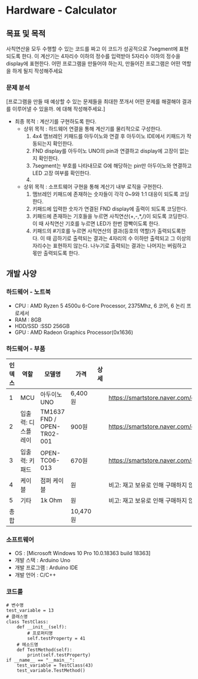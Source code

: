 
# Hardware - Calculator
## 목표 및 목적
사칙연산을 모두 수행할 수 있는 코드를 짜고 이 코드가 성공적으로 7segment에 표현되도록 한다. 이 계산기는 4자리수 이하의 정수를 입력받아 5자리수 이하의 정수을 display에 표현한다.
어떤 프로그램을 만들어야 하는지, 만들어진 프로그램은 어떤 역할을 하게 될지 작성해주세요
### 문제 분석
[프로그램을 만들 때 예상할 수 있는 문제들을 최대한 쪼개서 어떤 문제를 해결해야 결과를 이루어낼 수 있을까. 에 대해 작성해주세요.]
* 최종 목적 : 계산기를 구현하도록 한다.
    * 상위 목적 : 하드웨어 연결을 통해 계산기를 물리적으로 구성한다.
        1. 4x4 맴브레인 키패드를 아두이노와 연결 후 아두이노 IDE에서 키패드가 작동되는지 확인한다.
        2. FND display를 아두이노 UNO의 pin과 연결하고 display에 고장이 없는지 확인한다.
        3. 7segment는 부호를 나타내므로 G에 해당하는 pin만 아두이노와 연결하고 LED 고장 여부를 확인한다.
        4. 
    * 상위 목적 : 소프트웨어 구현을 통해 계산기 내부 로직을 구현한다.
        1. 맴브레인 키패드에 존재하는 숫자들이 각각 0~9와 1:1 대응이 되도록 코딩한다.
        2. 키패드에 입력한 숫자가 연결된 FND display에 출력이 되도록 코딩한다. 
        3. 키패드에 존재하는 기호들을 누르면 사칙연산(+,-,*,/)이 되도록 코딩한다. 이 때 사칙연산 기호를 누르면 LED가 한번 깜빡이도록 한다. 
        4. 키패드의 #기호를 누르면 사칙연산의 결과(등호의 역할)가 출력되도록한다. 이 때 곱하기로 출력되는 결과는 4자리의 수 이하만 출력되고 그 이상의 자리수는 표현하지 않는다. 나누기로 출력되는 결과는 나머지는 버림하고 몫만 출력되도록 한다.
## 개발 사양
### 하드웨어 - 노트북
* CPU :  AMD Ryzen 5 4500u 6-Core Processor, 2375Mhz, 6 코어, 6 논리 프로세서
* RAM : 8GB
* HDD/SSD :SSD 256GB
* GPU : AMD Radeon Graphics Processor(0x1636)

### 하드웨어 - 부품
|인덱스|역할|모델명|가격|상세|링크|
|---|---|---|---|---|---|
|1|MCU|아두이노 UNO|6,400원|   |https://smartstore.naver.com/openidea/products/4828947299%7C
|2|입출력: 디스플레이|TM1637 FND / OPEN-TR02-001|900원|   |https://smartstore.naver.com/openidea/products/4840519637%7C
|3|입출력: 키패드|OPEN-TC06-013|670원|   |https://smartstore.naver.com/openidea/products/4833221581%7C
|4|케이블|점퍼 케이블|원|   |비고: 재고 보유로 인해 구매하지 않음|
|5|기타|1k Ohm|원|   |비고: 재고 보유로 인해 구매하지 않음|
|총합|   |   |10,470원|   |   |
### 소프트웨어
* OS : [Microsoft Windows 10 Pro 10.0.18363 build 18363]
* 개발 스택 : Arduino Uno
* 개발 프로그램 : Arduino IDE 
* 개발 언어 : C/C++
### 코드룰


    # 변수명
    test_variable = 13
    # 클래스명
    class TestClass:
        def __init__(self):
            # 프로퍼티명
            self.testProperty = 41
        # 메소드명
        def TestMethod(self):
            print(self.testProperty)
    if __name__ == "__main__":
        test_variable = TestClass(43)
        test_variable.TestMethod()
        
